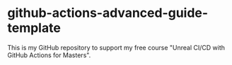 # github-actions-advanced-guide-template
This is my GitHub repository to support my free course "Unreal CI/CD with GitHub Actions for Masters".
